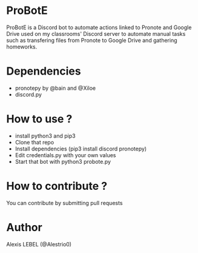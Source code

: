 # ProBotE
ProBotE is a Discord bot to automate actions linked to Pronote and Google Drive used on my classrooms' Discord server to automate manual tasks such as
transfering files from Pronote to Google Drive and gathering homeworks.

# Dependencies
- pronotepy by @bain and @Xiloe
- discord.py

# How to use ?
- install python3 and pip3
- Clone that repo
- Install dependencies (pip3 install discord pronotepy)
- Edit credentials.py with your own values
- Start that bot with python3 probote.py

# How to contribute ?
You can contribute by submitting pull requests

# Author
Alexis LEBEL (@Alestrio0)
